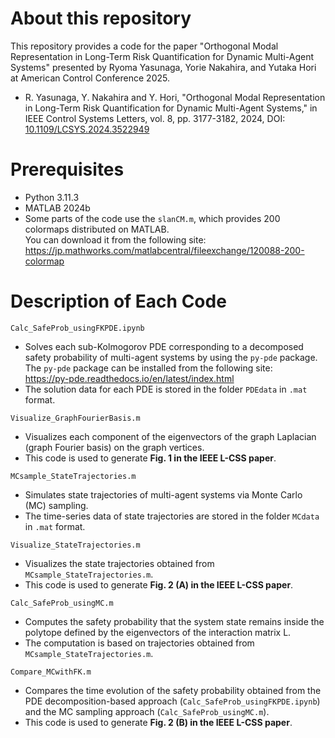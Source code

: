 # About this repository
This repository provides a code for the paper "Orthogonal Modal Representation in Long-Term Risk Quantification for Dynamic Multi-Agent Systems" presented by Ryoma Yasunaga, Yorie Nakahira, and Yutaka Hori at American Control Conference 2025.

- R. Yasunaga, Y. Nakahira and Y. Hori, "Orthogonal Modal Representation in Long-Term Risk Quantification for Dynamic Multi-Agent Systems," in IEEE Control Systems Letters, vol. 8, pp. 3177-3182, 2024, DOI: [10.1109/LCSYS.2024.3522949](https://doi.org/10.1109/LCSYS.2024.3522949)

# Prerequisites
- Python 3.11.3
- MATLAB 2024b
- Some parts of the code use the `slanCM.m`, which provides 200 colormaps distributed on MATLAB.  
You can download it from the following site:  
<https://jp.mathworks.com/matlabcentral/fileexchange/120088-200-colormap>

# Description of Each Code

`Calc_SafeProb_usingFKPDE.ipynb`  
- Solves each sub-Kolmogorov PDE corresponding to a decomposed safety probability of multi-agent systems by using the `py-pde` package. The `py-pde` package can be installed from the following site:  
<https://py-pde.readthedocs.io/en/latest/index.html>
- The solution data for each PDE is stored in the folder `PDEdata` in `.mat` format. 

`Visualize_GraphFourierBasis.m`  
- Visualizes each component of the eigenvectors of the graph Laplacian (graph Fourier basis) on the graph vertices.  
- This code is used to generate **Fig. 1 in the IEEE L-CSS paper**.  

`MCsample_StateTrajectories.m`  
- Simulates state trajectories of multi-agent systems via Monte Carlo (MC) sampling.  
- The time-series data of state trajectories are stored in the folder `MCdata` in `.mat` format.
 
`Visualize_StateTrajectories.m`  
- Visualizes the state trajectories obtained from `MCsample_StateTrajectories.m`.  
- This code is used to generate **Fig. 2 (A) in the IEEE L-CSS paper**.

`Calc_SafeProb_usingMC.m`  
- Computes the safety probability that the system state remains inside the polytope defined by the eigenvectors of the interaction matrix L.  
- The computation is based on trajectories obtained from `MCsample_StateTrajectories.m`.

`Compare_MCwithFK.m`  
- Compares the time evolution of the safety probability obtained from the PDE decomposition-based approach (`Calc_SafeProb_usingFKPDE.ipynb`) and the MC sampling approach (`Calc_SafeProb_usingMC.m`).  
- This code is used to generate **Fig. 2 (B) in the IEEE L-CSS paper**.  

